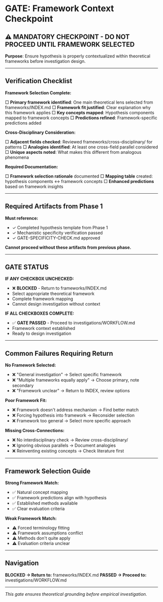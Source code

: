 # GATE: Framework Context Checkpoint

## ⚠️ MANDATORY CHECKPOINT - DO NOT PROCEED UNTIL FRAMEWORK SELECTED

**Purpose**: Ensure hypothesis is properly contextualized within theoretical frameworks before investigation design.

---

## Verification Checklist

**Framework Selection Complete:**

□ **Primary framework identified**: One main theoretical lens selected from frameworks/INDEX.md
□ **Framework fit justified**: Clear explanation why this framework applies
□ **Key concepts mapped**: Hypothesis components mapped to framework concepts
□ **Predictions refined**: Framework-specific predictions added

**Cross-Disciplinary Consideration:**

□ **Adjacent fields checked**: Reviewed frameworks/cross-disciplinary/ for patterns
□ **Analogies identified**: At least one cross-field parallel considered
□ **Unique aspects noted**: What makes this different from analogous phenomena

**Required Documentation:**

□ **Framework selection rationale** documented
□ **Mapping table** created: hypothesis components ↔ framework concepts
□ **Enhanced predictions** based on framework insights

---

## Required Artifacts from Phase 1

**Must reference:**
- ✓ Completed hypothesis template from Phase 1
- ✓ Mechanistic specificity verification passed
- ✓ GATE-SPECIFICITY-CHECK.md approved

**Cannot proceed without these artifacts from previous phase.**

---

## GATE STATUS

**IF ANY CHECKBOX UNCHECKED:**
- ❌ **BLOCKED** - Return to frameworks/INDEX.md
- Select appropriate theoretical framework
- Complete framework mapping
- Cannot design investigation without context

**IF ALL CHECKBOXES COMPLETE:**
- ✅ **GATE PASSED** - Proceed to investigations/WORKFLOW.md
- Framework context established
- Ready to design investigation

---

## Common Failures Requiring Return

**No Framework Selected:**
- ❌ "General investigation" → Select specific framework
- ❌ "Multiple frameworks equally apply" → Choose primary, note secondary
- ❌ "Framework unclear" → Return to INDEX, review options

**Poor Framework Fit:**
- ❌ Framework doesn't address mechanism → Find better match
- ❌ Forcing hypothesis into framework → Reconsider selection
- ❌ Framework too general → Select more specific approach

**Missing Cross-Connections:**
- ❌ No interdisciplinary check → Review cross-disciplinary/
- ❌ Ignoring obvious parallels → Document analogies
- ❌ Reinventing existing concepts → Check literature first

---

## Framework Selection Guide

**Strong Framework Match:**
- ✅ Natural concept mapping
- ✅ Framework predictions align with hypothesis
- ✅ Established methods available
- ✅ Clear evaluation criteria

**Weak Framework Match:**
- ⚠️ Forced terminology fitting
- ⚠️ Framework assumptions conflict
- ⚠️ Methods don't quite apply
- ⚠️ Evaluation criteria unclear

---

## Navigation

**BLOCKED → Return to:** frameworks/INDEX.md
**PASSED → Proceed to:** investigations/WORKFLOW.md

---

*This gate ensures theoretical grounding before empirical investigation.*